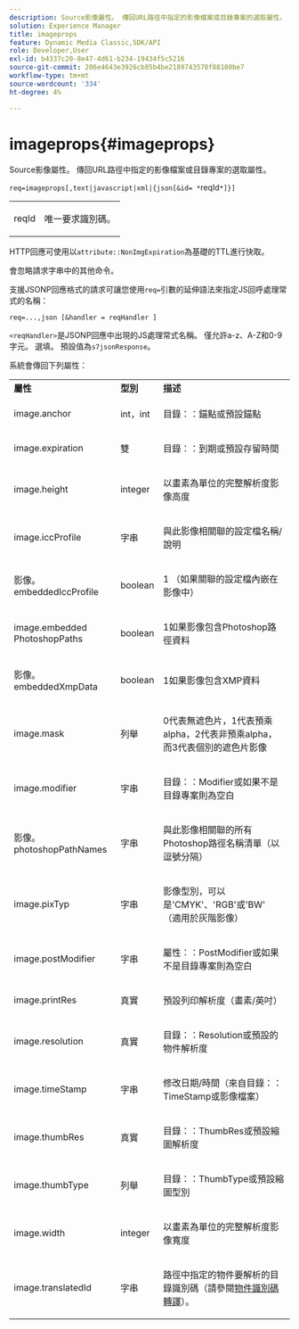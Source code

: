 ```yaml
---
description: Source影像屬性。 傳回URL路徑中指定的影像檔案或目錄專案的選取屬性。
solution: Experience Manager
title: imageprops
feature: Dynamic Media Classic,SDK/API
role: Developer,User
exl-id: b4337c20-8e47-4d61-b234-19434f5c5216
source-git-commit: 206e4643e3926cb85b4be2189743578f88180be7
workflow-type: tm+mt
source-wordcount: '334'
ht-degree: 4%

---
```


# imageprops{#imageprops}

Source影像屬性。 傳回URL路徑中指定的影像檔案或目錄專案的選取屬性。

`req=imageprops[,text|javascript|xml|{json[&id= *`reqId`*]}]`

<table id="simpletable_8E03127D50444CA7878A6B08E866EE2E"> 
 <tr class="strow"> 
  <td class="stentry"> <p><span class="codeph"><span class="varname"> reqId</span></span> </p> </td> 
  <td class="stentry"> <p>唯一要求識別碼。 </p></td> 
 </tr> 
</table>

HTTP回應可使用以`attribute::NonImgExpiration`為基礎的TTL進行快取。

會忽略請求字串中的其他命令。

支援JSONP回應格式的請求可讓您使用`req=`引數的延伸語法來指定JS回呼處理常式的名稱：

`req=...,json [&handler = reqHandler ]`

`<reqHandler>`是JSONP回應中出現的JS處理常式名稱。 僅允許a-z、A-Z和0-9字元。 選填。 預設值為`s7jsonResponse`。

系統會傳回下列屬性：

<table id="table_5F289E2E21594A5598DF98E65DEDDFA0"> 
 <tbody> 
  <tr> 
   <td> <b>屬性</b> </td> 
   <td> <b>型別</b> </td> 
   <td> <b>描述</b> </td> 
  </tr> 
  <tr> 
   <td> <p> <span class="codeph"> image.anchor</span> </p> </td> 
   <td> <p> int，int </p> </td> 
   <td> <p> <span class="codeph">目錄：：錨點</span>或預設錨點 </p> </td> 
  </tr> 
  <tr> 
   <td> <p> <span class="codeph"> image.expiration</span> </p> </td> 
   <td> <p> 雙 </p> </td> 
   <td> <p> <span class="codeph">目錄：：到期</span>或預設存留時間 </p> </td> 
  </tr> 
  <tr> 
   <td> <p> <span class="codeph"> image.height</span> </p> </td> 
   <td> <p> integer </p> </td> 
   <td> <p>以畫素為單位的完整解析度影像高度 </p> </td> 
  </tr> 
  <tr> 
   <td> <p> <span class="codeph"> image.iccProfile</span> </p> </td> 
   <td> <p> 字串 </p> </td> 
   <td> <p> 與此影像相關聯的設定檔名稱/說明 </p> </td> 
  </tr> 
  <tr> 
   <td> <p> <span class="codeph">影像。 embeddedIccProfile</span> </p> </td> 
   <td> <p> boolean </p> </td> 
   <td> <p> 1 （如果關聯的設定檔內嵌在影像中） </p> </td> 
  </tr> 
  <tr> 
   <td> <p> <span class="codeph"> image.embedded PhotoshopPaths</span> </p> </td> 
   <td> <p> boolean </p> </td> 
   <td> <p> 1如果影像包含Photoshop路徑資料 </p> </td> 
  </tr> 
  <tr> 
   <td> <p> <span class="codeph">影像。 embeddedXmpData</span> </p> </td> 
   <td> <p> boolean </p> </td> 
   <td> <p> 1如果影像包含XMP資料 </p> </td> 
  </tr> 
  <tr> 
   <td> <p> <span class="codeph"> image.mask</span> </p> </td> 
   <td> <p> 列舉 </p> </td> 
   <td> <p> 0代表無遮色片，1代表預乘alpha，2代表非預乘alpha，而3代表個別的遮色片影像 </p> </td> 
  </tr> 
  <tr> 
   <td> <p> <span class="codeph"> image.modifier</span> </p> </td> 
   <td> <p> 字串 </p> </td> 
   <td> <p> <span class="codeph">目錄：：Modifier</span>或如果不是目錄專案則為空白 </p> </td> 
  </tr> 
  <tr> 
   <td> <p> <span class="codeph">影像。 photoshopPathNames</span> </p> </td> 
   <td> <p> 字串 </p> </td> 
   <td> <p> 與此影像相關聯的所有Photoshop路徑名稱清單（以逗號分隔） </p> </td> 
  </tr> 
  <tr> 
   <td> <p> <span class="codeph"> image.pixTyp</span> </p> </td> 
   <td> <p> 字串 </p> </td> 
   <td> <p> 影像型別，可以是'CMYK'、'RGB'或'BW' （適用於灰階影像） </p> </td> 
  </tr> 
  <tr> 
   <td> <p> <span class="codeph"> image.postModifier</span> </p> </td> 
   <td> <p> 字串 </p> </td> 
   <td> <p> <span class="codeph">屬性：：PostModifier</span>或如果不是目錄專案則為空白 </p> </td> 
  </tr> 
  <tr> 
   <td> <p> <span class="codeph"> image.printRes</span> </p> </td> 
   <td> <p> 真實 </p> </td> 
   <td> <p> 預設列印解析度（畫素/英吋） </p> </td> 
  </tr> 
  <tr> 
   <td> <p> <span class="codeph"> image.resolution</span> </p> </td> 
   <td> <p> 真實 </p> </td> 
   <td> <p> <span class="codeph">目錄：：Resolution</span>或預設的物件解析度 </p> </td> 
  </tr> 
  <tr> 
   <td> <p> <span class="codeph"> image.timeStamp</span> </p> </td> 
   <td> <p> 字串 </p> </td> 
   <td> <p>修改日期/時間（來自<span class="codeph">目錄：：TimeStamp</span>或影像檔案） </p> </td> 
  </tr> 
  <tr> 
   <td> <p> <span class="codeph"> image.thumbRes</span> </p> </td> 
   <td> <p> 真實 </p> </td> 
   <td> <p> <span class="codeph">目錄：：ThumbRes</span>或預設縮圖解析度 </p> </td> 
  </tr> 
  <tr> 
   <td> <p> <span class="codeph"> image.thumbType</span> </p> </td> 
   <td> <p> 列舉 </p> </td> 
   <td> <p> <span class="codeph">目錄：：ThumbType</span>或預設縮圖型別 </p> </td> 
  </tr> 
  <tr> 
   <td> <p> <span class="codeph"> image.width</span> </p> </td> 
   <td> <p> integer </p> </td> 
   <td> <p> 以畫素為單位的完整解析度影像寬度 </p> </td> 
  </tr> 
  <tr> 
   <td> <p> <span class="codeph"> image.translatedId</span> </p> </td> 
   <td> <p> 字串 </p> </td> 
   <td> <p> 路徑中指定的<span class="varname">物件</span>要解析的目錄識別碼（請參閱<a href="../../../../../../is-api/http-ref/image-serving-api-ref/c-http-protocol-reference/c-syntax-and-features/r-object-id-translation.md#reference-cf3e34e6cbb346d69ded9982bfdef414" type="reference" format="dita" scope="local">物件識別碼轉譯</a>）。 </p> </td> 
  </tr> 
 </tbody> 
</table>
